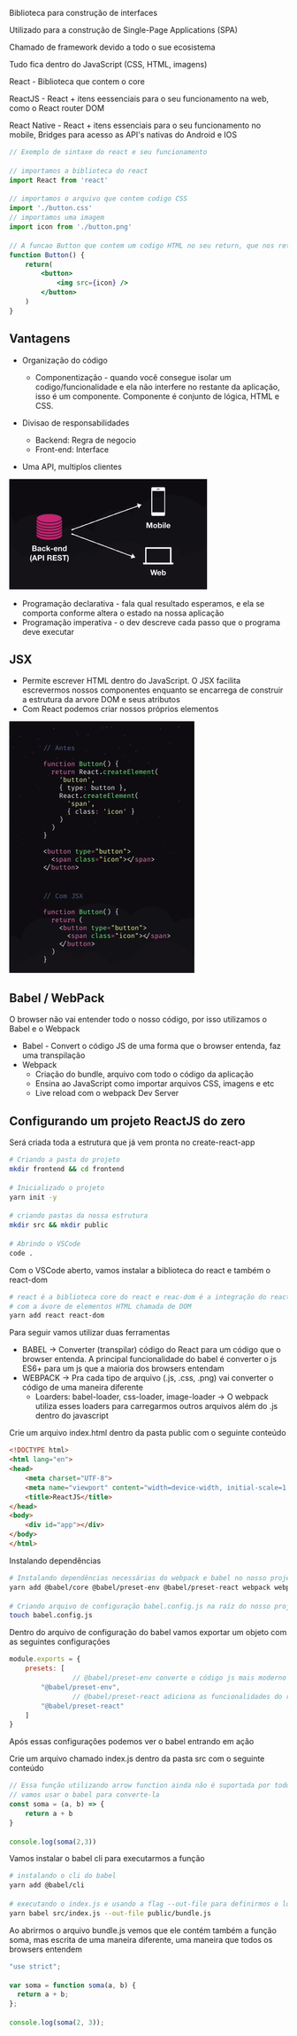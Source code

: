 Biblioteca para construção de interfaces

Utilizado para a construção de Single-Page Applications (SPA)

Chamado de framework devido a todo o sue ecosistema

Tudo fica dentro do JavaScript (CSS, HTML, imagens)

React - Biblioteca que contem o core

ReactJS - React + itens eessenciais para o seu funcionamento na web, como o React router DOM

React Native - React + itens essenciais para o seu funcionamento no mobile, Bridges para acesso as API's nativas do Android e IOS

```jsx
// Exemplo de sintaxe do react e seu funcionamento

// importamos a biblioteca do react
import React from 'react'

// importamos o arquivo que contem codigo CSS
import './button.css'
// importamos uma imagem
import icon from './button.png'

// A funcao Button que contem um codigo HTML no seu return, que nos retorna um JSX que sao elementos como os elementos HTML, usados pelo react
function Button() {
	return(
		<button>
			<img src={icon} />
		</button>
	)
}
```

## Vantagens

- Organização do código
    - Componentização - quando você consegue isolar um codigo/funcionalidade e ela não interfere no restante da aplicação, isso é um componente. Componente é conjunto de lógica, HTML e CSS.
- Divisao de responsabilidades
    - Backend: Regra de negocio
    - Front-end: Interface

- Uma API, multiplos clientes

<img src="./public/assets/api2Clients.png" />

- Programação declarativa - fala qual resultado esperamos, e  ela se comporta conforme altera o estado na nossa aplicação
- Programação imperativa - o dev descreve cada passo que o programa deve executar

## JSX

- Permite escrever HTML dentro do JavaScript. O JSX facilita escrevermos nossos componentes enquanto se encarrega de construir a estrutura da arvore DOM e seus atributos
- Com React podemos criar nossos próprios elementos

<img src="./public/assets/ownComponents.png" />

## Babel / WebPack

O browser não vai entender todo o nosso código, por isso utilizamos o Babel e o Webpack 

- Babel - Convert o código JS de uma forma que o browser entenda, faz uma transpilação
- Webpack
    - Criação do bundle, arquivo com todo o código da aplicação
    - Ensina ao JavaScript como importar arquivos CSS, imagens e etc
    - Live reload com o webpack Dev Server

## Configurando um projeto ReactJS do zero

Será criada toda a estrutura que já vem pronta no create-react-app

```bash
# Criando a pasta do projeto
mkdir frontend && cd frontend

# Inicializado o projeto
yarn init -y

# criando pastas da nossa estrutura
mkdir src && mkdir public

# Abrindo o VSCode
code .
```

Com o VSCode aberto, vamos instalar a biblioteca do react e também o react-dom

```bash
# react é a biblioteca core do react e reac-dom é a integração do react 
# com a ávore de elementos HTML chamada de DOM
yarn add react react-dom
```

Para seguir vamos utilizar duas ferramentas

- BABEL → Converter (transpilar) código do React para um código que o browser entenda. A principal funcionalidade do babel é converter o js ES6+ para um js que a maioria dos browsers entendam
- WEBPACK → Pra cada tipo de arquivo (.js, .css, .png) vai converter o código de uma maneira diferente
    - Loarders: babel-loader, css-loader, image-loader → O webpack utiliza esses loaders para carregarmos outros arquivos além do .js dentro do javascript

Crie um arquivo index.html dentro da pasta public com o seguinte conteúdo

```html
<!DOCTYPE html>
<html lang="en">
<head>
    <meta charset="UTF-8">
    <meta name="viewport" content="width=device-width, initial-scale=1.0">
    <title>ReactJS</title>
</head>
<body>
    <div id="app"></div>
</body>
</html>
```

Instalando dependências

```bash
# Instalando dependências necessárias do webpack e babel no nosso projeto
yarn add @babel/core @babel/preset-env @babel/preset-react webpack webpack-cli

# Criando arquivo de configuração babel.config.js na raíz do nosso projeto
touch babel.config.js
```

Dentro do arquivo de configuração do babel vamos exportar um objeto com as seguintes configurações

```jsx
module.exports = {
    presets: [
				// @babel/preset-env converte o código js mais moderno em um código js mais antigo, mas baseado no nosso ambiente
        "@babel/preset-env",
				// @babel/preset-react adiciona as funcionalidades do react no javascript
        "@babel/preset-react"
    ]
}
```

Após essas configurações podemos ver o babel entrando em ação

Crie um arquivo chamado index.js dentro da pasta src com o seguinte conteúdo

```jsx
// Essa função utilizando arrow function ainda não é suportada por todos os browsers
// vamos usar o babel para converte-la
const soma = (a, b) => {
    return a + b
}

console.log(soma(2,3))
```

Vamos instalar o babel cli para executarmos a função

```bash
# instalando o cli do babel
yarn add @babel/cli

# executando o index.js e usando a flag --out-file para definirmos o local do nosso arquivo transpilado
yarn babel src/index.js --out-file public/bundle.js
```

Ao abrirmos o arquivo bundle.js vemos que ele contém também a função soma, mas escrita de uma maneira diferente, uma maneira que todos os browsers entendem

```jsx
"use strict";

var soma = function soma(a, b) {
  return a + b;
};

console.log(soma(2, 3));
```
